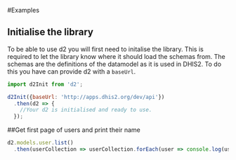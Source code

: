 #Examples

## Initialise the library
To be able to use d2 you will first need to initalise the library. This is required to let the library know
where it should load the schemas from. The schemas are the definitions of the datamodel as it is used in DHIS2. To do this
you have can provide d2 with a `baseUrl`.

```js
import d2Init from 'd2';

d2Init({baseUrl: 'http://apps.dhis2.org/dev/api'})
  .then(d2 => {
    //Your d2 is initialised and ready to use.
  });
```

##Get first page of users and print their name
```js
d2.models.user.list()
  .then(userCollection => userCollection.forEach(user => console.log(user.name)));
```
